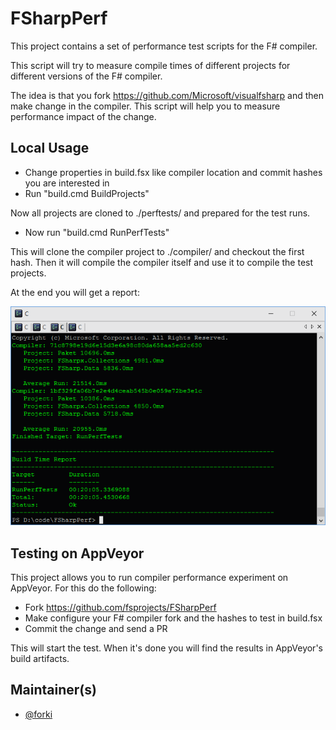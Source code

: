 # FSharpPerf

This project contains a set of performance test scripts for the F# compiler.

This script will try to measure compile times of different projects for different versions of the F# compiler.

The idea is that you fork https://github.com/Microsoft/visualfsharp and then make change in the compiler.
This script will help you to measure performance impact of the change.

## Local Usage

* Change properties in build.fsx like compiler location and commit hashes you are interested in
* Run "build.cmd BuildProjects"

Now all projects are cloned to ./perftests/ and prepared for the test runs.

* Now run "build.cmd RunPerfTests"

This will clone the compiler project to ./compiler/ and checkout the first hash. Then it will compile the compiler itself and use it to compile the test projects.

At the end you will get a report:

![Alt text](https://github.com/fsprojects/FSharpPerf/blob/master/docs/files/img/output.png "Report")

## Testing on AppVeyor

This project allows you to run compiler performance experiment on AppVeyor. For this do the following:

* Fork https://github.com/fsprojects/FSharpPerf
* Make configure your F# compiler fork and the hashes to test in build.fsx
* Commit the change and send a PR

This will start the test. When it's done you will find the results in AppVeyor's build artifacts.

## Maintainer(s)

- [@forki](https://github.com/forki)
